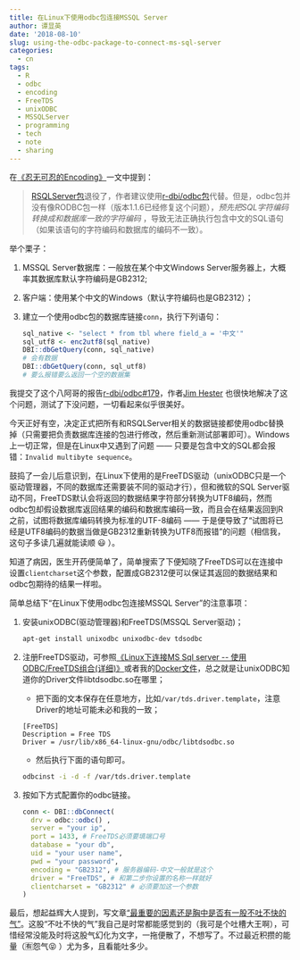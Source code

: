 ```yaml
---
title: 在Linux下使用odbc包连接MSSQL Server
author: 谭显英
date: '2018-08-10'
slug: using-the-odbc-package-to-connect-ms-sql-server
categories:
  - cn
tags:
  - R
  - odbc
  - encoding
  - FreeTDS
  - unixODBC
  - MSSQLServer
  - programming
  - tech
  - note
  - sharing
---
```


在[《忍无可忍的Encoding》](/post/2018/05/07/cant-bear-with-encoding-any-longer/)一文中提到：

> [RSQLServer包](https://github.com/imanuelcostigan/RSQLServer)退役了，作者建议使用[r-dbi/odbc包](https://github.com/r-dbi/odbc)代替。但是，odbc包并没有像RODBC包一样（版本1.1.6已经修复这个问题），_预先把SQL字符编码转换成和数据库一致的字符编码_ ，导致无法正确执行包含中文的SQL语句（如果该语句的字符编码和数据库的编码不一致）。

举个栗子：

1. MSSQL Server数据库：一般放在某个中文Windows Server服务器上，大概率其数据库默认字符编码是GB2312;
1. 客户端：使用某个中文的Windows（默认字符编码也是GB2312）；
1. 建立一个使用odbc包的数据库链接`conn`，执行下列语句：

    ```r
    sql_native <- "select * from tbl where field_a = '中文'"
    sql_utf8 <- enc2utf8(sql_native)
    DBI::dbGetQuery(conn, sql_native)
    # 会有数据
    DBI::dbGetQuery(conn, sql_utf8)
    # 要么报错要么返回一个空的数据集
    ```

我提交了这个八阿哥的报告[r-dbi/odbc#179](https://github.com/r-dbi/odbc/issues/179)，作者[Jim Hester](https://github.com/jimhester) 也很快地解决了这个问题，测试了下没问题，一切看起来似乎很美好。

今天正好有空，决定正式把所有和RSQLServer相关的数据链接都使用odbc替换掉（只需要把负责数据库连接的包进行修改，然后重新测试部署即可）。Windows上一切正常，但是在Linux中又遇到了问题 —— 只要是包含中文的SQL都会报错：`Invalid multibyte sequence`。

鼓捣了一会儿后意识到，在Linux下使用的是FreeTDS驱动（unixODBC只是一个驱动管理器，不同的数据库还需要装不同的驱动才行），但和微软的SQL Server驱动不同，FreeTDS默认会将返回的数据结果字符部分转换为UTF8编码，然而odbc包却假设数据库返回结果的编码和数据库编码一致，而且会在结果返回到R之前，试图将数据库编码转换为标准的UTF-8编码 —— 于是便导致了“试图将已经是UTF8编码的数据当做是GB2312重新转换为UTF8而报错”的问题（相信我，这句子多读几遍就能读顺 :smiley: ）。

知道了病因，医生开药便简单了，简单搜索了下便知晓了FreeTDS可以在连接中设置`clientcharset`这个参数，配置成GB2312便可以保证其返回的数据结果和odbc包期待的结果一样啦。

简单总结下“在Linux下使用odbc包连接MSSQL Server”的注意事项：

1. 安装unixODBC(驱动管理器)和FreeTDS(MSSQL Server驱动)；

    ```bash
    apt-get install unixodbc unixodbc-dev tdsodbc
    ```
    
1. 注册FreeTDS驱动，可参照[《Linux下连接MS Sql server -- 使用ODBC/FreeTDS组合(详细)》](http://www.cnblogs.com/lexus/archive/2012/09/26/2704382.html)或者我的[Docker文件](https://github.com/shrektan/rdocker/blob/d232bcc43b14942e569684c4b73f9c8915ea0997/rdocker4working/Dockerfile#L69)，总之就是让unixODBC知道你的Driver文件libtdsodbc.so在哪里；
    
    - 把下面的文本保存在任意地方，比如`/var/tds.driver.template`，注意Driver的地址可能未必和我的一致；
    ```
    [FreeTDS]
    Description = Free TDS
    Driver = /usr/lib/x86_64-linux-gnu/odbc/libtdsodbc.so
    ```
    
    - 然后执行下面的语句即可。
    ```bash
    odbcinst -i -d -f /var/tds.driver.template
    ```

1. 按如下方式配置你的odbc链接。

    ```r
    conn <- DBI::dbConnect(
      drv = odbc::odbc() ,
      server = "your ip",
      port = 1433, # FreeTDS必须要填端口号
      database = "your db",
      uid = "your user name",
      pwd = "your password",
      encoding = "GB2312", # 服务器编码-中文一般就是这个
      driver = "FreeTDS", # 和第二步你设置的名称一样就好
      clientcharset = "GB2312" # 必须要加这一个参数
    )
    ```


最后，想起益辉大人提到，写文章[“最重要的因素还是胸中是否有一股不吐不快的气”](https://yihui.org/cn/2018/07/fluent-essay/)。这股“不吐不快的气”我自己是时常都能感觉到的（我可是个吐槽大王啊），可惜经常没能及时将这股气幻化为文字，一拖便散了，不想写了。不过最近积攒的能量（:u6709:怨气:stuck_out_tongue_closed_eyes:	）尤为多，且看能吐多少。
